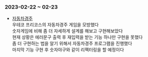 ### 2023-02-22 ~ 02-23
- [자동차경주](https://github.com/Naellu/racingcar.git)  
우테코 프리코스의 자동차경주 게임을 모방했다  
숫자게임에 비해 좀 더 자세하게 설계를 해보고 구현해보았다  
현재 상황은 에러문구 출력 후 재입력을 받는 기능 하나만 구현을 못했다  
좀 더 구현하는 법을 알기 위해서 자동차경주 프로그램을 진행했다  
마지막 기능 구현 후 숫자야구와 같이 리팩터링을 할 예정이다  

